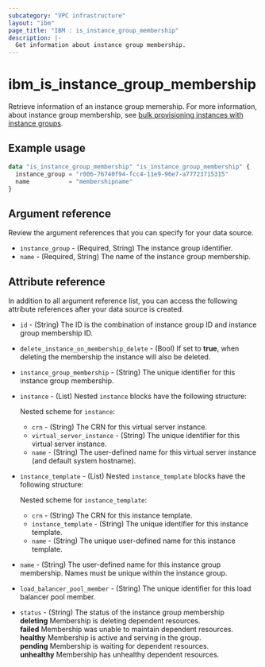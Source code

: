 ```yaml
---
subcategory: "VPC infrastructure"
layout: "ibm"
page_title: "IBM : is_instance_group_membership"
description: |-
  Get information about instance group membership.
---
```


# ibm_is_instance_group_membership
Retrieve information of an instance group memership. For more information, about instance group membership, see [bulk provisioning instances with instance groups](https://cloud.ibm.com/docs/vpc?topic=vpc-bulk-provisioning).

## Example usage

```terraform
data "is_instance_group_membership" "is_instance_group_membership" {
  instance_group = "r006-76740f94-fcc4-11e9-96e7-a77723715315"
  name           = "membershipname"
}
```

## Argument reference
Review the argument references that you can specify for your data source. 

- `instance_group` - (Required, String) The instance group identifier.
- `name` - (Required, String) The name of the instance group membership.

## Attribute reference
In addition to all argument reference list, you can access the following attribute references after your data source is created.

- `id` - (String) The ID is the combination of instance group ID and instance group membership ID.
- `delete_instance_on_membership_delete` - (Bool) If set to **true**, when deleting the membership the instance will also be deleted.
- `instance_group_membership` - (String) The unique identifier for this instance group membership.
- `instance` - (List) Nested `instance` blocks have the following structure:

  Nested scheme for `instance`:
  - `crn` - (String) The CRN for this virtual server instance.
  - `virtual_server_instance` - (String) The unique identifier for this virtual server instance.
  - `name` - (String) The user-defined name for this virtual server instance (and default system hostname).
- `instance_template` - (List) Nested `instance_template` blocks have the following structure:
 
   Nested scheme for `instance_template`:
   - `crn` - (String) The CRN for this instance template.
   - `instance_template` - (String) The unique identifier for this instance template.
   - `name` - (String) The unique user-defined name for this instance template.
- `name` - (String) The user-defined name for this instance group membership. Names must be unique within the instance group.
- `load_balancer_pool_member` - (String) The unique identifier for this load balancer pool member.
- `status` - (String) The status of the instance group membership </br>
	**deleting** Membership is deleting dependent resources. </br>
	**failed** Membership was unable to maintain dependent resources.</br>
	**healthy** Membership is active and serving in the group. </br>
	**pending** Membership is waiting for dependent resources. </br>
	**unhealthy** Membership has unhealthy dependent resources. 
